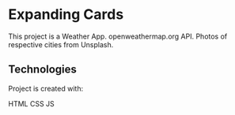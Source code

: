 # Expanding Cards
This project is a Weather App. openweathermap.org API. Photos of respective cities from Unsplash.

## Technologies
Project is created with:

HTML 
CSS
JS
